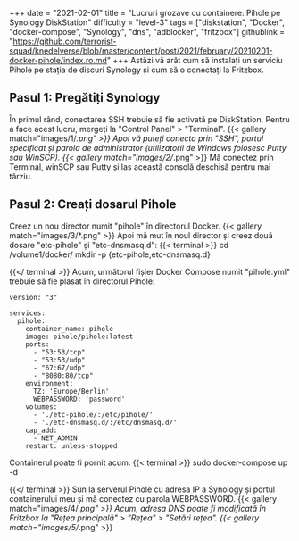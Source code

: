 +++
date = "2021-02-01"
title = "Lucruri grozave cu containere: Pihole pe Synology DiskStation"
difficulty = "level-3"
tags = ["diskstation", "Docker", "docker-compose", "Synology", "dns", "adblocker", "fritzbox"]
githublink = "https://github.com/terrorist-squad/knedelverse/blob/master/content/post/2021/february/20210201-docker-pihole/index.ro.md"
+++
Astăzi vă arăt cum să instalați un serviciu Pihole pe stația de discuri Synology și cum să o conectați la Fritzbox.
## Pasul 1: Pregătiți Synology
În primul rând, conectarea SSH trebuie să fie activată pe DiskStation. Pentru a face acest lucru, mergeți la "Control Panel" > "Terminal".
{{< gallery match="images/1/*.png" >}}
Apoi vă puteți conecta prin "SSH", portul specificat și parola de administrator (utilizatorii de Windows folosesc Putty sau WinSCP).
{{< gallery match="images/2/*.png" >}}
Mă conectez prin Terminal, winSCP sau Putty și las această consolă deschisă pentru mai târziu.
## Pasul 2: Creați dosarul Pihole
Creez un nou director numit "pihole" în directorul Docker.
{{< gallery match="images/3/*.png" >}}
Apoi mă mut în noul director și creez două dosare "etc-pihole" și "etc-dnsmasq.d":
{{< terminal >}}
cd /volume1/docker/
mkdir -p {etc-pihole,etc-dnsmasq.d}

{{</ terminal >}}
Acum, următorul fișier Docker Compose numit "pihole.yml" trebuie să fie plasat în directorul Pihole:
```
version: "3"

services:
  pihole:
    container_name: pihole
    image: pihole/pihole:latest
    ports:
      - "53:53/tcp"
      - "53:53/udp"
      - "67:67/udp"
      - "8080:80/tcp"
    environment:
      TZ: 'Europe/Berlin'
      WEBPASSWORD: 'password'
    volumes:
      - './etc-pihole/:/etc/pihole/'
      - './etc-dnsmasq.d/:/etc/dnsmasq.d/'
    cap_add:
      - NET_ADMIN
    restart: unless-stopped

```
Containerul poate fi pornit acum:
{{< terminal >}}
sudo docker-compose up -d

{{</ terminal >}}
Sun la serverul Pihole cu adresa IP a Synology și portul containerului meu și mă conectez cu parola WEBPASSWORD.
{{< gallery match="images/4/*.png" >}}
Acum, adresa DNS poate fi modificată în Fritzbox la "Rețea principală" > "Rețea" > "Setări rețea".
{{< gallery match="images/5/*.png" >}}